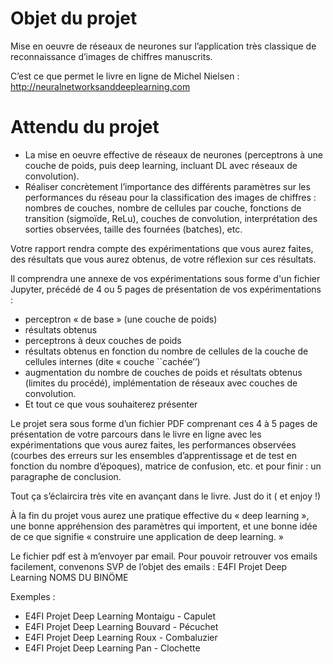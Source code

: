 # Objet du projet 
Mise en oeuvre de réseaux de neurones sur l’application très classique de reconnaissance d’images de chiffres manuscrits.

C’est ce que permet le livre en ligne de Michel Nielsen :  http://neuralnetworksanddeeplearning.com

# Attendu du projet 
- La mise en oeuvre effective de réseaux de neurones (perceptrons à une couche de poids, puis deep learning, incluant DL avec réseaux de convolution). 
- Réaliser concrètement l’importance des différents paramètres sur les performances du réseau pour la classification des images de chiffres : nombres 
de couches, nombre de cellules par couche, fonctions de transition (sigmoïde, ReLu), couches de convolution, interprétation des sorties observées, 
taille des fournées (batches), etc.

Votre rapport rendra compte des expérimentations que vous aurez faites, des résultats que vous aurez obtenus, de votre réflexion sur ces résultats.

Il comprendra une annexe  de vos expérimentations sous forme d'un fichier Jupyter, précédé de 4 ou 5 pages de présentation de vos expérimentations :
- perceptron « de base » (une couche de poids) 
- résultats obtenus 
- perceptrons à deux couches de poids
- résultats obtenus en fonction du nombre de cellules de la couche de cellules internes (dite « couche ``cachée’’)
-  augmentation du nombre de couches de poids et résultats obtenus (limites du procédé), implémentation de réseaux avec couches de convolution. 
-  Et tout ce que vous souhaiterez présenter

Le projet sera sous forme d’un fichier PDF comprenant ces 4 à 5 pages de présentation de votre parcours dans le livre en ligne avec les expérimentations 
que vous aurez faites, les performances observées (courbes des erreurs sur les ensembles d’apprentissage et de test en fonction du nombre d’époques), 
matrice de confusion, etc. et pour finir : un paragraphe de conclusion.

Tout ça s’éclaircira très vite en avançant dans le livre. Just do it ( et enjoy !) 

À la fin du projet vous aurez une pratique effective du « deep learning », une bonne appréhension des paramètres qui importent, et une bonne
idée de ce que signifie « construire une application de deep learning. » 

Le fichier pdf est à m’envoyer par email. 
Pour pouvoir retrouver vos emails facilement, convenons SVP de l’objet des emails :  E4FI Projet Deep Learning  NOMS DU BINÖME

Exemples : 
- E4FI Projet Deep Learning Montaigu - Capulet
- E4FI Projet Deep Learning Bouvard - Pécuchet
- E4FI Projet Deep Learning Roux - Combaluzier
- E4FI Projet Deep Learning Pan - Clochette 